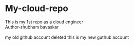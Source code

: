 # My-cloud-repo
This is my 1st repo as a cloud engineer
<br>
Author-shubham bavaskar
<br>
<br>
my old github account deleted this is my new guthub account
